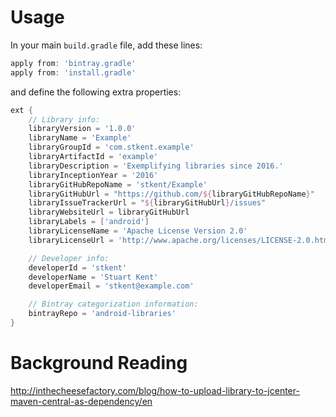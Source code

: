 # Usage

In your main `build.gradle` file, add these lines:

```groovy
apply from: 'bintray.gradle'
apply from: 'install.gradle'
```

and define the following extra properties:

```groovy
ext {
	// Library info:
	libraryVersion = '1.0.0'
	libraryName = 'Example'
	libraryGroupId = 'com.stkent.example'
	libraryArtifactId = 'example'
	libraryDescription = 'Exemplifying libraries since 2016.'
	libraryInceptionYear = '2016'
	libraryGitHubRepoName = 'stkent/Example'
	libraryGitHubUrl = "https://github.com/${libraryGitHubRepoName}"
	libraryIssueTrackerUrl = "${libraryGitHubUrl}/issues"
	libraryWebsiteUrl = libraryGitHubUrl
	libraryLabels = ['android']
	libraryLicenseName = 'Apache License Version 2.0'
	libraryLicenseUrl = 'http://www.apache.org/licenses/LICENSE-2.0.html'

	// Developer info:
	developerId = 'stkent'
	developerName = 'Stuart Kent'
	developerEmail = 'stkent@example.com'

	// Bintray categorization information:
	bintrayRepo = 'android-libraries'
}
```

# Background Reading

http://inthecheesefactory.com/blog/how-to-upload-library-to-jcenter-maven-central-as-dependency/en
